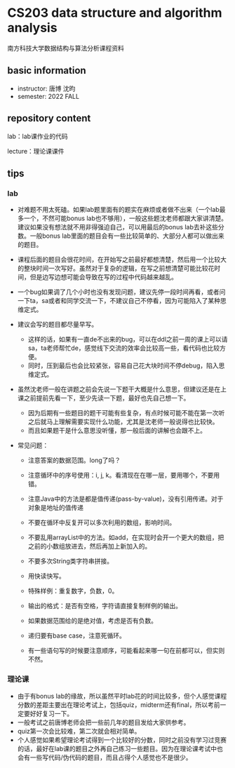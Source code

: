 # CS203 data structure and algorithm analysis

南方科技大学数据结构与算法分析课程资料

## basic information

- instructor: 唐博 沈昀
- semester: 2022 FALL

## repository content

lab：lab课作业的代码

lecture：理论课课件

## tips

### lab

- 对难题不用太死磕。如果lab题里面有的题实在麻烦或者做不出来（一个lab最多一个，不然可能bonus lab也不够用），一般这些题沈老师都跟大家讲清楚。建议如果没有想法就不用非得强迫自己，可以用最后的bonus lab去补这些分数。一般bonus lab里面的题目会有一些比较简单的、大部分人都可以做出来的题目。

- 课程后面的题目会很花时间，在开始写之前最好都想清楚，然后用一个比较大的整块时间一次写好。虽然对于复杂的逻辑，在写之前想清楚可能比较花时间，但是边写边想可能会导致在写的过程中代码越来越乱。
- 一个bug如果调了几个小时也没有发现问题，建议先停一段时间再看，或者问一下ta，sa或者和同学交流一下，不建议自己不停看，因为可能陷入了某种思维定式。
- 建议会写的题目都尽量早写。
  - 这样的话，如果有一直de不出来的bug，可以在ddl之前一周的课上可以请sa，ta老师帮忙de，感觉线下交流的效率会比较高一些，看代码也比较方便。
  - 同时，压到最后也会比较紧张，容易自己花大块时间不停debug，陷入思维定式。
- 虽然沈老师一般在讲题之前会先说一下题干大概是什么意思，但建议还是在上课之前提前先看一下，至少先读一下题，最好也先自己想一下。
  - 因为后期有一些题目的题干可能有些复杂，有点时候可能不能在第一次听之后就马上理解需要实现什么功能，尤其是沈老师一般说得也比较快。
  - 而且如果题干是什么意思没听懂，那一般后面的讲解也会跟不上。

- 常见问题：

  - 注意答案的数据范围。long了吗？
  - 注意循环中的序号使用：i, j, k。看清现在在哪一层，要用哪个，不要用错。
  - 注意Java中的方法是都是值传递(pass-by-value)，没有引用传递。对于对象是地址的值传递
  - 不要在循环中反复开可以多次利用的数组，影响时间。
  - 不要乱用arrayList中的方法。如add，在实现时会开一个更大的数组，把之前的小数组放进去，然后再加上新加入的。

  - 不要多次String类字符串拼接。
  - 用快读快写。
  - 特殊样例：重复数字，负数，0。
  - 输出的格式：是否有空格，字符请直接复制样例的输出。
  - 如果数据范围给的是绝对值，考虑是否有负数。
  - 递归要有base case，注意死循环。
  - 有一些语句写的时候要注意顺序，可能看起来哪一句在前都可以，但实则不然。

### 理论课

- 由于有bonus lab的缘故，所以虽然平时lab花的时间比较多，但个人感觉课程分数的差距主要出在理论考试上，包括quiz，midterm还有final，所以考前一定要好好复习一下。
- 一般考试之前唐博老师会把一些前几年的题目发给大家供参考。
- quiz第一次会比较难，第二次就会相对简单。
- 个人感觉如果希望理论考试得到一个比较好的分数，同时之前没有学习过竞赛的话，最好在lab课的题目之外再自己练习一些题目。因为在理论课考试中也会有一些写代码/伪代码的题目，而且占得个人感觉也不是很少。

